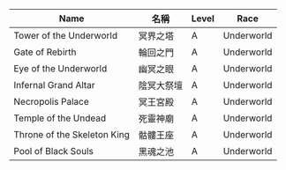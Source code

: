 | Name                       | 名稱         | Level | Race        |
|----------------------------|--------------|-------|-------------|
| Tower of the Underworld    | 冥界之塔     | A     | Underworld  |
| Gate of Rebirth            | 輪回之門     | A     | Underworld  |
| Eye of the Underworld      | 幽冥之眼     | A     | Underworld  |
| Infernal Grand Altar       | 陰冥大祭壇   | A     | Underworld  |
| Necropolis Palace          | 冥王宮殿     | A     | Underworld  |
| Temple of the Undead       | 死靈神廟     | A     | Underworld  |
| Throne of the Skeleton King| 骷髏王座     | A     | Underworld  |
| Pool of Black Souls        | 黑魂之池     | A     | Underworld  |


